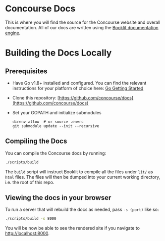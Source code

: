 # Concourse Docs

This is where you will find the source for the Concourse website and overall
documentation. All of our docs are written using the [Booklit documentation
engine](https://vito.github.io/booklit/).

# Building the Docs Locally

## Prerequisites

* Have Go v1.8+ installed and configured. You can find the relevant
  instructions for your platform of choice here: [Go Getting
  Started](https://golang.org/doc/install)

* Clone this repository:
  [https://github.com/concourse/docs](https://github.com/concourse/docs)

* Set your GOPATH and initialize submodules
  ```
  direnv allow  # or source .envrc
  git submodule update --init --recursive
  ```

## Compiling the Docs

You can compile the Concourse docs by running:

```bash
./scripts/build
```

The `build` script will instruct Booklit to compile all the files under `lit/`
as `html` files. The files will then be dumped into your current working
directory, i.e. the root of this repo.

## Viewing the docs in your browser

To run a server that will rebuild the docs as needed, pass `-s (port)` like so:

```bash
./scripts/build -s 8000
```

You will be now be able to see the rendered site if you navigate to
[http://localhost:8000](http://localhost:8000).
